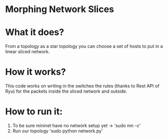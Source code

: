# Morphing Network Slices
# What it does?
From a topology as a star topology you can choose a set of hosts to put in a linear sliced network.
# How it works?
This code works on writing in the switches the rules (thanks to Rest API of Ryu) for the packets inside the sliced network and outside.
# How to run it:
1. To be sure mininet have no network setup yet -> 'sudo mn -c'
2. Run our topology 'sudo python network.py'
